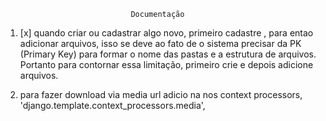                                 Documentação

1. [x] quando criar ou cadastrar algo novo, primeiro cadastre , para entao 
adicionar arquivos, isso se deve ao fato de o sistema precisar da PK
(Primary Key) para formar o nome das pastas e a estrutura de arquivos.
Portanto para contornar essa limitação, primeiro crie e depois adicione
arquivos.


2. para fazer download via media url adicio na nos context processors, 'django.template.context_processors.media',
